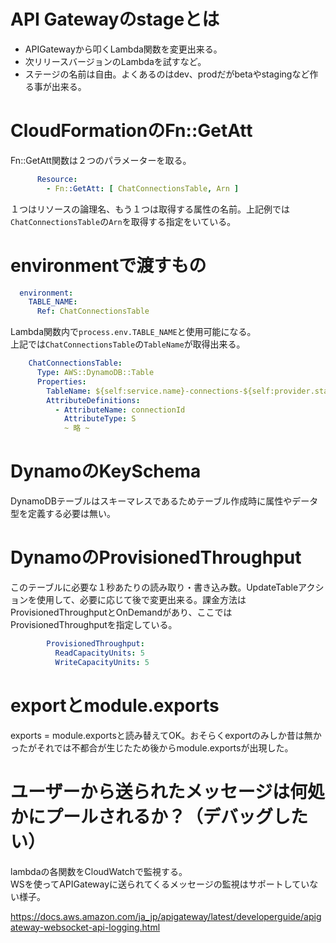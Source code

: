 # API Gatewayのstageとは

- APIGatewayから叩くLambda関数を変更出来る。
- 次リリースバージョンのLambdaを試すなど。
- ステージの名前は自由。よくあるのはdev、prodだがbetaやstagingなど作る事が出来る。

# CloudFormationのFn::GetAtt

Fn::GetAtt関数は２つのパラメーターを取る。

```yml
      Resource:
        - Fn::GetAtt: [ ChatConnectionsTable, Arn ]
```

１つはリソースの論理名、もう１つは取得する属性の名前。上記例では`ChatConnectionsTable`の`Arn`を取得する指定をいている。

# environmentで渡すもの

```yml
  environment:
    TABLE_NAME:
      Ref: ChatConnectionsTable
```
Lambda関数内で`process.env.TABLE_NAME`と使用可能になる。<br>
上記では`ChatConnectionsTable`の`TableName`が取得出来る。

```yml
    ChatConnectionsTable:
      Type: AWS::DynamoDB::Table
      Properties:
        TableName: ${self:service.name}-connections-${self:provider.stage}
        AttributeDefinitions:
          - AttributeName: connectionId
            AttributeType: S
            ~ 略 ~
```

# DynamoのKeySchema

DynamoDBテーブルはスキーマレスであるためテーブル作成時に属性やデータ型を定義する必要は無い。

# DynamoのProvisionedThroughput

このテーブルに必要な１秒あたりの読み取り・書き込み数。UpdateTableアクションを使用して、必要に応じて後で変更出来る。課金方法はProvisionedThroughputとOnDemandがあり、ここではProvisionedThroughputを指定している。

```yml
        ProvisionedThroughput:
          ReadCapacityUnits: 5
          WriteCapacityUnits: 5
```

# exportとmodule.exports

exports = module.exportsと読み替えてOK。おそらくexportのみしか昔は無かったがそれでは不都合が生じたため後からmodule.exportsが出現した。

# ユーザーから送られたメッセージは何処かにプールされるか？（デバッグしたい）

lambdaの各関数をCloudWatchで監視する。<br>
WSを使ってAPIGatewayに送られてくるメッセージの監視はサポートしていない様子。<br>

https://docs.aws.amazon.com/ja_jp/apigateway/latest/developerguide/apigateway-websocket-api-logging.html

